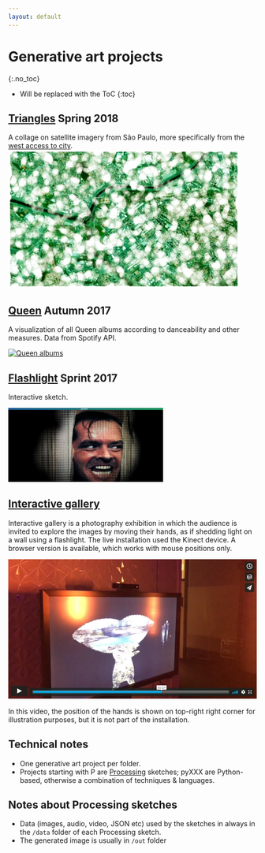```yaml
---
layout: default
---
```


# Generative art projects
{:.no_toc}

* Will be replaced with the ToC
{:toc}

## [Triangles](./PTriangles/) Spring 2018
  A collage on satellite imagery from São Paulo, more specifically from the [west access to city](https://www.google.se/maps/@-23.5254695,-46.7478157,14.44z).
  ![SaoPaulo sketch](/PTriangles/out/ssmall.jpg)
## [Queen](./pySpotifyAlbumFeatures/) Autumn 2017
  A visualization of all Queen albums according to danceability and other measures. Data from Spotify API.
  
  [![Queen albums](/pySpotifyAlbumFeatures/nodebox/QueenAlbumFeaturesSmall.png)](/pySpotifyAlbumFeatures)

## [Flashlight](./p5jsFlashlight/) Sprint 2017
  Interactive sketch.
  
  [![Flashlight](/p5jsFlashlight/images/flashlight_p5js_small.png)](/p5jsFlashlight)
  
## [Interactive gallery](./mixInteractiveGallery)
  Interactive gallery is a photography exhibition in which the audience is invited to explore the images by moving their hands, as if shedding light on a wall using a flashlight. The live installation used the Kinect device. A browser version is available, which works with mouse positions only.
  
  ![Interactive Gallery](./mixInteractiveGallery/images/intergall.jpg)

  In this video, the position of the hands is shown on top-right right corner for illustration purposes, but it is not part of the installation.

## Technical notes
 * One generative art project per folder. 
 * Projects starting with P are [Processing](processing.org) sketches; pyXXX are Python-based, otherwise a combination of techniques & languages.
 

## Notes about Processing sketches
* Data (images, audio, video, JSON etc) used by the sketches in always in the `/data` folder of each Processing sketch.
* The generated image is usually in `/out` folder
